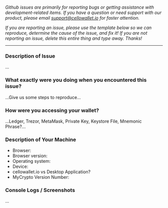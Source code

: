 _Github issues are primarily for reporting bugs or getting assistance with development-related items. If you have a question or need support with our product, please email support@cellowallet.io for faster attention._

_If you are reporting an issue, please use the template below so we can reproduce, determine the cause of the issue, and fix it! If you are not reporting an issue, delete this entire thing and type away. Thanks!_

---

### Description of Issue

...

### What exactly were you doing when you encountered this issue?

...Give us some steps to reproduce...

### How were you accessing your wallet?

...Ledger, Trezor, MetaMask, Private Key, Keystore File, Mnemonic Phrase?...

### Description of Your Machine

- Browser:
- Browser version:
- Operating system:
- Device:
- cellowallet.io vs Desktop Application?
- MyCrypto Version Number:

### Console Logs / Screenshots

...

